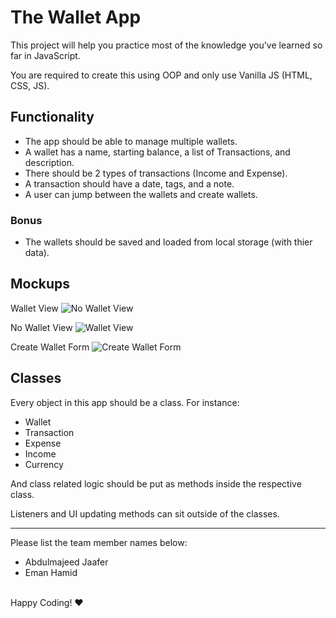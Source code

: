 # The Wallet App

This project will help you practice most of the knowledge you've learned so far in JavaScript.

You are required to create this using OOP and only use Vanilla JS (HTML, CSS, JS).

## Functionality

- The app should be able to manage multiple wallets.
- A wallet has a name, starting balance, a list of Transactions, and description.
- There should be 2 types of transactions (Income and Expense).
- A transaction should have a date, tags, and a note.
- A user can jump between the wallets and create wallets.

### Bonus

- The wallets should be saved and loaded from local storage (with thier data).

## Mockups

Wallet View
![No Wallet View](https://github.com/ReCoded-Org/iq-bootcamp-wallet-project-students/blob/master/mockups/no-wallet-view.jpg?raw=true)

No Wallet View
![Wallet View](https://github.com/ReCoded-Org/iq-bootcamp-wallet-project-students/blob/master/mockups/wallet-view.jpg?raw=true)

Create Wallet Form
![Create Wallet Form](https://github.com/ReCoded-Org/iq-bootcamp-wallet-project-students/blob/master/mockups/create-wallet-form.jpg?raw=true)

## Classes

Every object in this app should be a class. For instance:

- Wallet
- Transaction
- Expense
- Income
- Currency

And class related logic should be put as methods inside the respective class.

Listeners and UI updating methods can sit outside of the classes.

---

Please list the team member names below:

- Abdulmajeed Jaafer
- Eman Hamid

<br>
Happy Coding! ❤
